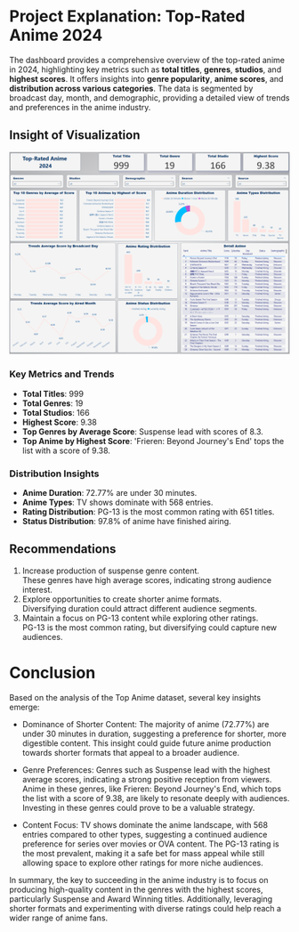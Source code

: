 # Project Explanation: Top-Rated Anime 2024

The dashboard provides a comprehensive overview of the top-rated anime in 2024, highlighting key metrics such as **total titles**, **genres**, **studios**, and **highest scores**. It offers insights into **genre popularity**, **anime scores**, and **distribution across various categories**. The data is segmented by broadcast day, month, and demographic, providing a detailed view of trends and preferences in the anime industry.

## Insight of Visualization

![Top-Rated](../P4%20-%20Top%20Anime/Img/Visual2.png)

### Key Metrics and Trends

- **Total Titles**: 999
- **Total Genres**: 19
- **Total Studios**: 166
- **Highest Score**: 9.38
- **Top Genres by Average Score**: Suspense lead with scores of 8.3.
- **Top Anime by Highest Score**: 'Frieren: Beyond Journey's End' tops the list with a score of 9.38.

### Distribution Insights

- **Anime Duration**: 72.77% are under 30 minutes.
- **Anime Types**: TV shows dominate with 568 entries.
- **Rating Distribution**: PG-13 is the most common rating with 651 titles.
- **Status Distribution**: 97.8% of anime have finished airing.

## Recommendations

1. Increase production of suspense genre content.\
   These genres have high average scores, indicating strong audience interest.
2. Explore opportunities to create shorter anime formats.\
   Diversifying duration could attract different audience segments.
3. Maintain a focus on PG-13 content while exploring other ratings.\
   PG-13 is the most common rating, but diversifying could capture new audiences.

# Conclusion

Based on the analysis of the Top Anime dataset, several key insights emerge:

- Dominance of Shorter Content: The majority of anime (72.77%) are under 30 minutes in duration, suggesting a preference for shorter, more digestible content. This insight could guide future anime production towards shorter formats that appeal to a broader audience.

- Genre Preferences: Genres such as Suspense lead with the highest average scores, indicating a strong positive reception from viewers. Anime in these genres, like Frieren: Beyond Journey's End, which tops the list with a score of 9.38, are likely to resonate deeply with audiences. Investing in these genres could prove to be a valuable strategy.

- Content Focus: TV shows dominate the anime landscape, with 568 entries compared to other types, suggesting a continued audience preference for series over movies or OVA content. The PG-13 rating is the most prevalent, making it a safe bet for mass appeal while still allowing space to explore other ratings for more niche audiences.

In summary, the key to succeeding in the anime industry is to focus on producing high-quality content in the genres with the highest scores, particularly Suspense and Award Winning titles. Additionally, leveraging shorter formats and experimenting with diverse ratings could help reach a wider range of anime fans.
